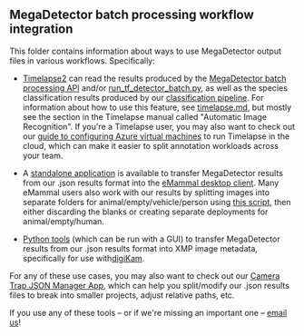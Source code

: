 ## MegaDetector batch processing workflow integration

This folder contains information about ways to use MegaDetector output files in various workflows.  Specifically:

* [Timelapse2](http://saul.cpsc.ucalgary.ca/timelapse/) can read the results produced by the [MegaDetector batch processing API](https://github.com/microsoft/CameraTraps/tree/master/api/batch_processing) and/or [run_tf_detector_batch.py](https://github.com/microsoft/CameraTraps/blob/master/detection/run_tf_detector_batch.py), as well as the species classification results produced by our [classification pipeline](https://github.com/microsoft/CameraTraps/tree/master/classification).  For information about how to use this feature, see [timelapse.md](timelapse.md), but mostly see the section in the Timelapse manual called "Automatic Image Recognition".  If you're a Timelapse user, you may also want to check out our [guide to configuring Azure virtual machines](remote_desktop.md) to run Timelapse in the cloud, which can make it easier to split annotation workloads across your team.

* A [standalone application](https://github.com/microsoft/CameraTraps/tree/master/api/batch_processing/integration/eMammal) is available to transfer MegaDetector results from our .json results format into the [eMammal desktop client](https://emammal.si.edu/eyes-wildlife/content/downloading-desktop-application).  Many eMammal users also work with our results by splitting images into separate folders for animal/empty/vehicle/person using [this script](https://github.com/microsoft/CameraTraps/blob/master/api/batch_processing/postprocessing/separate_detections_into_folders.py), then either discarding the blanks or creating separate deployments for animal/empty/human.

* [Python tools](digiKam/README.md) (which can be run with a GUI) to transfer MegaDetector results from our .json results format into XMP image metadata, specifically for use with[digiKam](https://www.digikam.org/).

For any of these use cases, you may also want to check out our [Camera Trap JSON Manager App](https://github.com/microsoft/CameraTraps/blob/master/api/batch_processing/postprocessing/CameraTrapJsonManagerApp.md), which can help you split/modify our .json results files to break into smaller projects, adjust relative paths, etc.

If you use any of these tools &ndash; or if we're missing an important one &ndash; <a href="mailto:cameratraps@lila.science">email us</a>!


